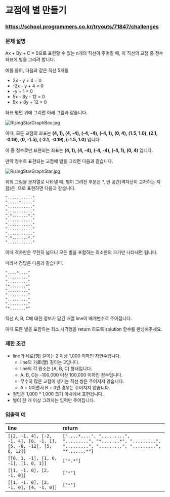 # 교점에 별 만들기

### https://school.programmers.co.kr/tryouts/71847/challenges

### 문제 설명

Ax + By + C = 0으로 표현할 수 있는 n개의 직선이 주어질 때, 이 직선의 교점 중 정수 좌표에 별을 그리려 합니다.

예를 들어, 다음과 같은 직선 5개를

-   2x - y + 4 = 0
-   -2x - y + 4 = 0
-   -y + 1 = 0
-   5x - 8y - 12 = 0
-   5x + 8y + 12 = 0

좌표 평면 위에 그리면 아래 그림과 같습니다.

![RisingStarGraphBox.jpg](https://grepp-programmers.s3.ap-northeast-2.amazonaws.com/files/production/d440b8f4-91c3-4272-8a81-876e9aaffb9c/RisingStarGraphBox.jpg)

이때, 모든 교점의 좌표는 **(4, 1), (4, -4), (-4, -4), (-4, 1), (0, 4), (1.5, 1.0), (2.1, -0.19), (0, -1.5), (-2.1, -0.19), (-1.5, 1.0)** 입니다.

이 중 정수로만 표현되는 좌표는 **(4, 1), (4, -4), (-4, -4), (-4, 1), (0, 4)** 입니다.

만약 정수로 표현되는 교점에 별을 그리면 다음과 같습니다.

![RisingStarGraphStar.jpg](https://grepp-programmers.s3.ap-northeast-2.amazonaws.com/files/production/15ffe460-62dc-48df-82a2-7d7636809454/RisingStarGraphStar.jpg)

위의 그림을 문자열로 나타낼 때, 별이 그려진 부분은 \*, 빈 공간(격자선이 교차하는 지점)은 .으로 표현하면 다음과 같습니다.

```
"..........."
".....*....."
"..........."
"..........."
".*.......*."
"..........."
"..........."
"..........."
"..........."
".*.......*."
"..........."
```

이때 격자판은 무한히 넓으니 모든 별을 포함하는 최소한의 크기만 나타내면 됩니다.

따라서 정답은 다음과 같습니다.

```
"....*...."
"........."
"........."
"*.......*"
"........."
"........."
"........."
"........."
"*.......*"
```

직선 A, B, C에 대한 정보가 담긴 배열 line이 매개변수로 주어집니다.

이때 모든 별을 포함하는 최소 사각형을 return 하도록 solution 함수를 완성해주세요.

### 제한 조건

-   line의 세로(행) 길이는 2 이상 1,000 이하인 자연수입니다.
    -   line의 가로(열) 길이는 3입니다.
    -   line의 각 원소는 [A, B, C] 형태입니다.
    -   A, B, C는 -100,000 이상 100,000 이하인 정수입니다.
    -   무수히 많은 교점이 생기는 직선 쌍은 주어지지 않습니다.
    -   A = 0이면서 B = 0인 경우는 주어지지 않습니다.
-   정답은 1,000 \* 1,000 크기 이내에서 표현됩니다.
-   별이 한 개 이상 그려지는 입력만 주어집니다.

### 입출력 예

| line                                                              | return                                                                                                                  |
| :---------------------------------------------------------------- | :---------------------------------------------------------------------------------------------------------------------- |
| `[[2, -1, 4], [-2, -1, 4], [0, -1, 1], [5, -8, -12], [5, 8, 12]]` | `["....*....", ".........", ".........", "*.......*", ".........", ".........", ".........", ".........", "*.......*"]` |
| `[[0, 1, -1], [1, 0, -1], [1, 0, 1]]`                             | `["*.*"]`                                                                                                               |
| `[[1, -1, 0], [2, -1, 0]]`                                        | `["*"]`                                                                                                                 |
| `[[1, -1, 0], [2, -1, 0], [4, -1, 0]]`                            | `["*"]`                                                                                                                 |
